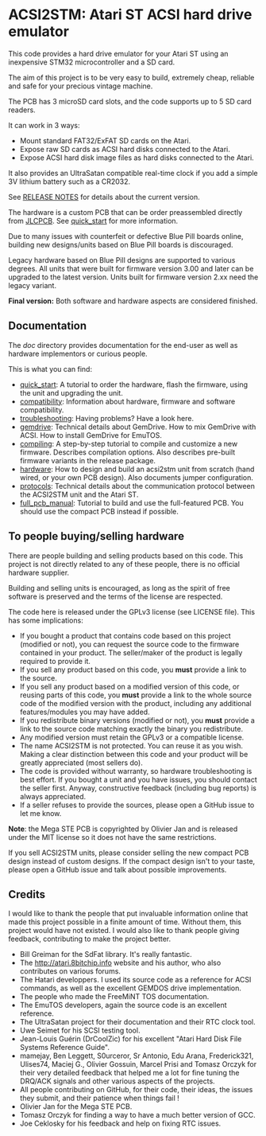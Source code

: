ACSI2STM: Atari ST ACSI hard drive emulator
===========================================

This code provides a hard drive emulator for your Atari ST using an inexpensive
STM32 microcontroller and a SD card.

The aim of this project is to be very easy to build, extremely cheap, reliable
and safe for your precious vintage machine.

The PCB has 3 microSD card slots, and the code supports up to 5 SD card readers.

It can work in 3 ways:

* Mount standard FAT32/ExFAT SD cards on the Atari.
* Expose raw SD cards as ACSI hard disks connected to the Atari.
* Expose ACSI hard disk image files as hard disks connected to the Atari.

It also provides an UltraSatan compatible real-time clock if you add a simple
3V lithium battery such as a CR2032.

See [RELEASE NOTES](release_notes.md) for details about the current version.

The hardware is a custom PCB that can be order preassembled directly from
[JLCPCB](https://jlcpcb.com). See [quick_start](doc/quick_start.md) for more
information.

Due to many issues with counterfeit or defective Blue Pill boards online,
building new designs/units based on Blue Pill boards is discouraged.

Legacy hardware based on Blue Pill designs are supported to various degrees. All
units that were built for firmware version 3.00 and later can be upgraded to the
latest version. Units built for firmware version 2.xx need the legacy variant.

**Final version:** Both software and hardware aspects are considered finished.


Documentation
-------------

The *doc* directory provides documentation for the end-user as well as hardware
implementors or curious people.

This is what you can find:

* [quick_start](doc/quick_start.md): A tutorial to order the hardware,
  flash the firmware, using the unit and upgrading the unit.
* [compatibility](doc/compatibility.md): Information about hardware, firmware
  and software compatibility.
* [troubleshooting](doc/troubleshooting.md): Having problems? Have a look
  here.
* [gemdrive](doc/gemdrive.md): Technical details about GemDrive. How to mix
  GemDrive with ACSI. How to install GemDrive for EmuTOS.
* [compiling](doc/compiling.md): A step-by-step tutorial to compile and
  customize a new firmware. Describes compilation options. Also describes
  pre-built firmware variants in the release package.
* [hardware](doc/hardware.md): How to design and build an acsi2stm unit
  from scratch (hand wired, or your own PCB design). Also documents jumper
  configuration.
* [protocols](doc/protocols.md): Technical details about the communication
  protocol between the ACSI2STM unit and the Atari ST.
* [full_pcb_manual](doc/full_pcb_manual.md): Tutorial to build and use the
  full-featured PCB. You should use the compact PCB instead if possible.


To people buying/selling hardware
---------------------------------

There are people building and selling products based on this code. This project
is not directly related to any of these people, there is no official hardware
supplier.

Building and selling units is encouraged, as long as the spirit of free software
is preserved and the terms of the license are respected.

The code here is released under the GPLv3 license (see LICENSE file). This has
some implications:

* If you bought a product that contains code based on this project (modified or
  not), you can request the source code to the firmware contained in your
  product. The seller/maker of the product is legally required to provide it.
* If you sell any product based on this code, you **must** provide a link to
  the source.
* If you sell any product based on a modified version of this code, or reusing
  parts of this code, you **must** provide a link to the whole source code of
  the modified version with the product, including any additional
  features/modules you may have added.
* If you redistribute binary versions (modified or not), you **must** provide a
  link to the source code matching exactly the binary you redistribute.
* Any modified version must retain the GPLv3 or a compatible license.
* The name ACSI2STM is not protected. You can reuse it as you wish. Making a
  clear distinction between this code and your product will be greatly
  appreciated (most sellers do).
* The code is provided without warranty, so hardware troubleshooting is best
  effort. If you bought a unit and you have issues, you should contact the
  seller first. Anyway, constructive feedback (including bug reports) is always
  appreciated.
* If a seller refuses to provide the sources, please open a GitHub issue to let
  me know.

**Note**: the Mega STE PCB is copyrighted by Olivier Jan and is released under
the MIT license so it does not have the same restrictions.

If you sell ACSI2STM units, please consider selling the new compact PCB design
instead of custom designs. If the compact design isn't to your taste, please
open a GitHub issue and talk about possible improvements.


Credits
-------

I would like to thank the people that put invaluable information online that
made this project possible in a finite amount of time. Without them, this
project would have not existed. I would also like to thank people giving
feedback, contributing to make the project better.

* Bill Greiman for the SdFat library. It's really fantastic.
* The http://atari.8bitchip.info website and his author, who also contributes
  on various forums.
* The Hatari developpers. I used its source code as a reference for ACSI
  commands, as well as the excellent GEMDOS drive implementation.
* The people who made the FreeMiNT TOS documentation.
* The EmuTOS developers, again the source code is an excellent reference.
* The UltraSatan project for their documentation and their RTC clock tool.
* Uwe Seimet for his SCSI testing tool.
* Jean-Louis Guérin (DrCoolZic) for his excellent "Atari Hard Disk File Systems
  Reference Guide".
* mamejay, Ben Leggett, S0urceror, Sr Antonio, Edu Arana, Frederick321,
  Ulises74, Maciej G., Olivier Gossuin, Marcel Prisi and Tomasz Orczyk for
  their very detailed feedback that helped me a lot for fine tuning the DRQ/ACK
  signals and other various aspects of the projects.
* All people contributing on GitHub, for their code, their ideas, the issues
  they submit, and their patience when things fail !
* Olivier Jan for the Mega STE PCB.
* Tomasz Orczyk for finding a way to have a much better version of GCC.
* Joe Ceklosky for his feedback and help on fixing RTC issues.
